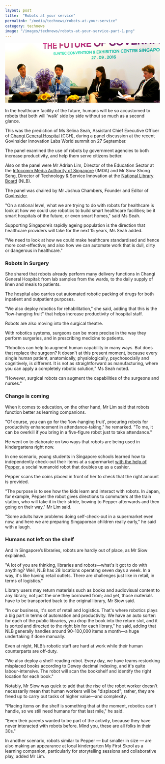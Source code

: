 ```yaml
---
layout: post
title:  "Robots at your service"
permalink: "/media/technews/robots-at-your-service"
category: technews
image: "/images/technews/robots-at-your-service-part-1.png"
---
```


![Robots at your service](/images/technews/robots-at-your-service-part-1.png)

In the healthcare facility of the future, humans will be so accustomed to robots that both will 'walk' side by side without so much as a second glance.

This was the prediction of Ms Selina Seah, Assistant Chief Executive Officer of [Changi General Hospital](https://www.cgh.com.sg/Pages/Home.aspx) (CGH), during a panel discussion at the recent GovInsider Innovation Labs World summit on 27 September.

The panel examined the use of robots by government agencies to both increase productivity, and help them serve citizens better.

Also on the panel were Mr Adrian Lim, Director of the Education Sector at the [Infocomm Media Authority of Singapore](https://www.imda.gov.sg/) (IMDA) and Mr Siow Shong Seng, Director of Technology & Service Innovation at the [National Library Board](https://www.nlb.gov.sg/) (NLB).

The panel was chaired by Mr Joshua Chambers, Founder and Editor of [GovInsider](https://govinsider.asia/).

"On a national level, what we are trying to do with robots for healthcare is look at how we could use robotics to build smart healthcare facilities; be it smart hospitals of the future, or even smart homes," said Ms Seah.

Supporting Singapore’s rapidly ageing population is the direction that healthcare providers will take for the next 15 years, Ms Seah added.

"We need to look at how we could make healthcare standardised and hence more cost-effective; and also how we can automate work that is dull, dirty or dangerous in healthcare."

### **Robots in Surgery**
She shared that robots already perform many delivery functions in Changi General Hospital: from lab samples from the wards, to the daily supply of linen and meals to patients.

The hospital also carries out automated robotic packing of drugs for both inpatient and outpatient purposes.

"We also deploy robotics for rehabilitation," she said, adding that this is the "low-hanging fruit" that helps increase productivity of hospital staff.

Robots are also moving into the surgical theatre.

With robotics systems, surgeons can be more precise in the way they perform surgeries, and in prescribing medicine to patients.

"Robotics can help to augment human capability in many ways. But does that replace the surgeon? It doesn't at this present moment, because every single human patient, anatomically, physiologically, psychosocially and cognitively, is different. It is not as straightforward as manufacturing, where you can apply a completely robotic solution," Ms Seah noted.

“However, surgical robots can augment the capabilities of the surgeons and nurses."

### **Change is coming**
When it comes to education, on the other hand, Mr Lim said that robots function better as learning companions.

"Of course, you can go for the 'low-hanging fruit', procuring robots for productivity enhancement in attendance-taking," he remarked. "To me, it can be overkill if you bring in a five-figure robot just to take attendance."

He went on to elaborate on two ways that robots are being used in kindergartens right now.

In one scenario, young students in Singapore schools learned how to independently check-out their items at a supermarket [with the help of Pepper](https://www.tech.gov.sg/technews/people/2016/09/checking-out-education-with-a-robot), a social humanoid robot that doubles up as a cashier.

Pepper scans the coins placed in front of her to check that the right amount is provided.

"The purpose is to see how the kids learn and interact with robots. In Japan, for example, Pepper the robot gives directions to commuters at the train station, who will take it in their stride, bowing to Pepper afterwards and then going on their way," Mr Lim said.

"Some adults have problems doing self-check-out in a supermarket even now, and here we are preparing Singaporean children really early," he said with a laugh.

### **Humans not left on the shelf**
And in Singapore’s libraries, robots are hardly out of place, as Mr Siow explained.

"A lot of you are thinking, libraries and robots—what's it got to do with anything? Well, NLB has 28 locations operating seven days a week. In a way, it's like having retail outlets. There are challenges just like in retail, in terms of logistics."

Library users may return materials such as books and audiovisual content to any library, not just the one they borrowed from; and yet, those materials have to be transported back to the original library, Mr Siow said.

"In our business, it's sort of retail and logistics. That's where robotics plays a big part in terms of automation and productivity. We have an auto sorter: for each of the public libraries, you drop the book into the return slot, and it is sorted and directed to the right bin for each library," he said, adding that NLB generally handles around 90-100,000 items a month—a huge undertaking if done manually.

Even at night, NLB’s robotic staff are hard at work while their human counterparts are off-duty.

"We also deploy a shelf-reading robot. Every day, we have teams restocking misplaced books according to Dewey decimal indexing, and it's quite labour-intensive. The robot will scan the bookshelf and identify the right location for each book."

Notably, Mr Siow was quick to add that the rise of the robot worker doesn't necessarily mean that human workers will be "displaced"; rather, they are freed up to carry out tasks of higher value—and complexity.

"Placing items on the shelf is something that at the moment, robotics can't handle, so we still need humans for that last mile," he said.

"Even their parents wanted to be part of the activity, because they have never interacted with robots before. Mind you, these are all folks in their 30s."

In another scenario, robots similar to Pepper — but smaller in size — are also making an appearance at local kindergarten My First Skool as a learning companion, particularly for storytelling sessions and collaborative play, added Mr Lim.
